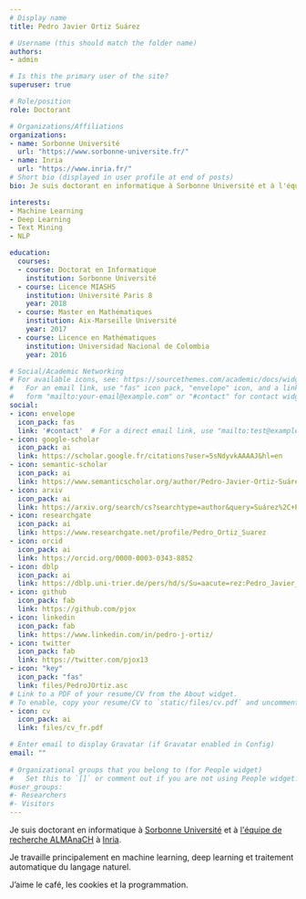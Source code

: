 ```yaml
---
# Display name
title: Pedro Javier Ortiz Suárez

# Username (this should match the folder name)
authors:
- admin

# Is this the primary user of the site?
superuser: true

# Role/position
role: Doctorant

# Organizations/Affiliations
organizations: 
- name: Sorbonne Université 
  url: "https://www.sorbonne-universite.fr/"
- name: Inria
  url: "https://www.inria.fr/"
# Short bio (displayed in user profile at end of posts)
bio: Je suis doctorant en informatique à Sorbonne Université et à l'équipe de recherche ALMAnaCH à Inria

interests:
- Machine Learning
- Deep Learning
- Text Mining
- NLP

education:
  courses:
  - course: Doctorat en Informatique
    institution: Sorbonne Université
  - course: Licence MIASHS
    institution: Université Paris 8
    year: 2018
  - course: Master en Mathématiques
    institution: Aix-Marseille Université
    year: 2017
  - course: Licence en Mathématiques
    institution: Universidad Nacional de Colombia
    year: 2016

# Social/Academic Networking
# For available icons, see: https://sourcethemes.com/academic/docs/widgets/#icons
#   For an email link, use "fas" icon pack, "envelope" icon, and a link in the
#   form "mailto:your-email@example.com" or "#contact" for contact widget.
social:
- icon: envelope
  icon_pack: fas
  link: '#contact'  # For a direct email link, use "mailto:test@example.org".
- icon: google-scholar
  icon_pack: ai
  link: https://scholar.google.fr/citations?user=5sNdyvkAAAAJ&hl=en
- icon: semantic-scholar
  icon_pack: ai
  link: https://www.semanticscholar.org/author/Pedro-Javier-Ortiz-Suárez/147846651
- icon: arxiv
  icon_pack: ai
  link: https://arxiv.org/search/cs?searchtype=author&query=Suárez%2C+P+J+O
- icon: researchgate
  icon_pack: ai
  link: https://www.researchgate.net/profile/Pedro_Ortiz_Suarez
- icon: orcid
  icon_pack: ai
  link: https://orcid.org/0000-0003-0343-8852
- icon: dblp
  icon_pack: ai
  link: https://dblp.uni-trier.de/pers/hd/s/Su=aacute=rez:Pedro_Javier_Ortiz
- icon: github
  icon_pack: fab
  link: https://github.com/pjox
- icon: linkedin
  icon_pack: fab
  link: https://www.linkedin.com/in/pedro-j-ortiz/
- icon: twitter
  icon_pack: fab
  link: https://twitter.com/pjox13
- icon: "key"
  icon_pack: "fas"
  link: files/PedroJOrtiz.asc
# Link to a PDF of your resume/CV from the About widget.
# To enable, copy your resume/CV to `static/files/cv.pdf` and uncomment the lines below.
- icon: cv
  icon_pack: ai
  link: files/cv_fr.pdf

# Enter email to display Gravatar (if Gravatar enabled in Config)
email: ""
  
# Organizational groups that you belong to (for People widget)
#   Set this to `[]` or comment out if you are not using People widget.  
#user_groups:
#- Researchers
#- Visitors
---
```


Je suis doctorant en informatique à [Sorbonne Université](https://sorbonne-universite.fr/) et à [l'équipe de recherche ALMAnaCH](https://team.inria.fr/almanach/fr) à [Inria](https://www.inria.fr/).

Je travaille principalement en machine learning, deep learning et traitement automatique du langage naturel.

J’aime le café, les cookies et la programmation.
